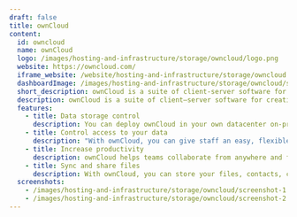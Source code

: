```yaml
---
draft: false
title: ownCloud
content:
  id: owncloud
  name: ownCloud
  logo: /images/hosting-and-infrastructure/storage/owncloud/logo.png
  website: https://owncloud.com/
  iframe_website: /website/hosting-and-infrastructure/storage/owncloud
  dashboardImage: /images/hosting-and-infrastructure/storage/owncloud/screenshot-1.jpg
  short_description: ownCloud is a suite of client-server software for creating and using file hosting services.
  description: ownCloud is a suite of client–server software for creating and using file hosting services. ownCloud functionally has similarities to the widely used Dropbox. It enables you to share and sync data and keep it safe, on all platforms.
  features:
    - title: Data storage control
      description: You can deploy ownCloud in your own datacenter on-premises, at a trusted service provider or choose ownCloud.online, the software-as-a-service collaboration platform hosted in Germany. You can increase security through measures like multi-factor authentication, encryption and file lifecycle management.
    - title: Control access to your data
      description: "With ownCloud, you can give staff an easy, flexible and secure way to share files and folders; safely involve contacts outside your organization with select documents, and share public links shielded by passwords and expiration dates. You don't have to worry about slow VPN connections, unversioned documents attached to emails, and shadow IT in public clouds of questionable security"
    - title: Increase productivity
      description: ownCloud helps teams collaborate from anywhere and from any device. They can store, share and work on their data and documents through a single point of access, work simultaneously on documents, create presentations together in real time, annotate files, etc. This saves time on coordination and feedback processes.
    - title: Sync and share files
      description: With ownCloud, you can store your files, contacts, calendars, etc on a server of your choice; keep your files, contacts, calendars, etc synchronized among your devices; share your data and give access to your latest photo galleries, calendar and so on. ownCloud is expandable with dozens of apps. And you can encrypt data in transit with secure https connections, and also enable the encryption app to encrypt data on storage for improved security and privacy.
  screenshots:
    - /images/hosting-and-infrastructure/storage/owncloud/screenshot-1.jpg
    - /images/hosting-and-infrastructure/storage/owncloud/screenshot-2.jpg
---
```

